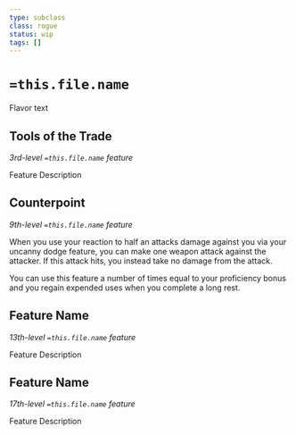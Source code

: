 ```yaml
---
type: subclass 
class: rogue
status: wip
tags: []
---
```


# `=this.file.name`

Flavor text

## Tools of the Trade
*3rd-level `=this.file.name` feature*

Feature Description

## Counterpoint
*9th-level `=this.file.name` feature*

When you use your reaction to half an attacks damage against you via your uncanny dodge feature, you can make one weapon attack against the attacker. If this attack hits, you instead take no damage from the attack.

You can use this feature a number of times equal to your proficiency bonus and you regain expended uses when you complete a long rest.

## Feature Name
*13th-level `=this.file.name` feature*

Feature Description

## Feature Name
*17th-level `=this.file.name` feature*

Feature Description

